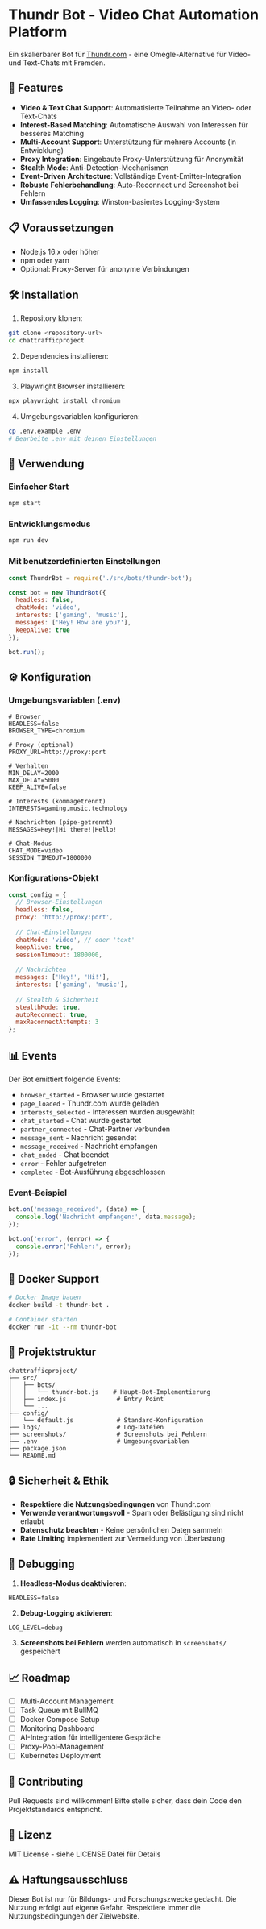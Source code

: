 # Thundr Bot - Video Chat Automation Platform

Ein skalierbarer Bot für [Thundr.com](https://thundr.com/) - eine Omegle-Alternative für Video- und Text-Chats mit Fremden.

## 🚀 Features

- **Video & Text Chat Support**: Automatisierte Teilnahme an Video- oder Text-Chats
- **Interest-Based Matching**: Automatische Auswahl von Interessen für besseres Matching
- **Multi-Account Support**: Unterstützung für mehrere Accounts (in Entwicklung)
- **Proxy Integration**: Eingebaute Proxy-Unterstützung für Anonymität
- **Stealth Mode**: Anti-Detection-Mechanismen
- **Event-Driven Architecture**: Vollständige Event-Emitter-Integration
- **Robuste Fehlerbehandlung**: Auto-Reconnect und Screenshot bei Fehlern
- **Umfassendes Logging**: Winston-basiertes Logging-System

## 📋 Voraussetzungen

- Node.js 16.x oder höher
- npm oder yarn
- Optional: Proxy-Server für anonyme Verbindungen

## 🛠️ Installation

1. Repository klonen:
```bash
git clone <repository-url>
cd chattrafficproject
```

2. Dependencies installieren:
```bash
npm install
```

3. Playwright Browser installieren:
```bash
npx playwright install chromium
```

4. Umgebungsvariablen konfigurieren:
```bash
cp .env.example .env
# Bearbeite .env mit deinen Einstellungen
```

## 🚀 Verwendung

### Einfacher Start

```bash
npm start
```

### Entwicklungsmodus

```bash
npm run dev
```

### Mit benutzerdefinierten Einstellungen

```javascript
const ThundrBot = require('./src/bots/thundr-bot');

const bot = new ThundrBot({
  headless: false,
  chatMode: 'video',
  interests: ['gaming', 'music'],
  messages: ['Hey! How are you?'],
  keepAlive: true
});

bot.run();
```

## ⚙️ Konfiguration

### Umgebungsvariablen (.env)

```env
# Browser
HEADLESS=false
BROWSER_TYPE=chromium

# Proxy (optional)
PROXY_URL=http://proxy:port

# Verhalten
MIN_DELAY=2000
MAX_DELAY=5000
KEEP_ALIVE=false

# Interests (kommagetrennt)
INTERESTS=gaming,music,technology

# Nachrichten (pipe-getrennt)
MESSAGES=Hey!|Hi there!|Hello!

# Chat-Modus
CHAT_MODE=video
SESSION_TIMEOUT=1800000
```

### Konfigurations-Objekt

```javascript
const config = {
  // Browser-Einstellungen
  headless: false,
  proxy: 'http://proxy:port',
  
  // Chat-Einstellungen
  chatMode: 'video', // oder 'text'
  keepAlive: true,
  sessionTimeout: 1800000,
  
  // Nachrichten
  messages: ['Hey!', 'Hi!'],
  interests: ['gaming', 'music'],
  
  // Stealth & Sicherheit
  stealthMode: true,
  autoReconnect: true,
  maxReconnectAttempts: 3
};
```

## 📊 Events

Der Bot emittiert folgende Events:

- `browser_started` - Browser wurde gestartet
- `page_loaded` - Thundr.com wurde geladen
- `interests_selected` - Interessen wurden ausgewählt
- `chat_started` - Chat wurde gestartet
- `partner_connected` - Chat-Partner verbunden
- `message_sent` - Nachricht gesendet
- `message_received` - Nachricht empfangen
- `chat_ended` - Chat beendet
- `error` - Fehler aufgetreten
- `completed` - Bot-Ausführung abgeschlossen

### Event-Beispiel

```javascript
bot.on('message_received', (data) => {
  console.log('Nachricht empfangen:', data.message);
});

bot.on('error', (error) => {
  console.error('Fehler:', error);
});
```

## 🐳 Docker Support

```bash
# Docker Image bauen
docker build -t thundr-bot .

# Container starten
docker run -it --rm thundr-bot
```

## 📁 Projektstruktur

```
chattrafficproject/
├── src/
│   ├── bots/
│   │   └── thundr-bot.js    # Haupt-Bot-Implementierung
│   ├── index.js              # Entry Point
│   └── ...
├── config/
│   └── default.js            # Standard-Konfiguration
├── logs/                     # Log-Dateien
├── screenshots/              # Screenshots bei Fehlern
├── .env                      # Umgebungsvariablen
├── package.json
└── README.md
```

## 🔒 Sicherheit & Ethik

- **Respektiere die Nutzungsbedingungen** von Thundr.com
- **Verwende verantwortungsvoll** - Spam oder Belästigung sind nicht erlaubt
- **Datenschutz beachten** - Keine persönlichen Daten sammeln
- **Rate Limiting** implementiert zur Vermeidung von Überlastung

## 🐛 Debugging

1. **Headless-Modus deaktivieren**:
```env
HEADLESS=false
```

2. **Debug-Logging aktivieren**:
```env
LOG_LEVEL=debug
```

3. **Screenshots bei Fehlern** werden automatisch in `screenshots/` gespeichert

## 📈 Roadmap

- [ ] Multi-Account Management
- [ ] Task Queue mit BullMQ
- [ ] Docker Compose Setup
- [ ] Monitoring Dashboard
- [ ] AI-Integration für intelligentere Gespräche
- [ ] Proxy-Pool-Management
- [ ] Kubernetes Deployment

## 🤝 Contributing

Pull Requests sind willkommen! Bitte stelle sicher, dass dein Code den Projektstandards entspricht.

## 📝 Lizenz

MIT License - siehe LICENSE Datei für Details

## ⚠️ Haftungsausschluss

Dieser Bot ist nur für Bildungs- und Forschungszwecke gedacht. Die Nutzung erfolgt auf eigene Gefahr. Respektiere immer die Nutzungsbedingungen der Zielwebsite. 